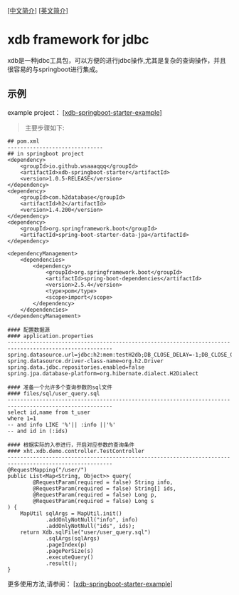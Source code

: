 [[中文简介]](https://github.com/wsaaaqqq/xdb/blob/main/README-CN.md) [[英文简介]](https://github.com/wsaaaqqq/xdb/blob/main/README.md)

# xdb framework for jdbc
xdb是一种jdbc工具包，可以方便的进行jdbc操作,尤其是复杂的查询操作，并且很容易的与springboot进行集成。
## 示例
example project： 
[[xdb-springboot-starter-example]](https://github.com/wsaaaqqq/xdb/tree/main/xdb-springboot-starter-example)

> 主要步骤如下:
 
~~~
## pom.xml
------------------------------
## in springboot project
<dependency>
    <groupId>io.github.wsaaaqqq</groupId>
    <artifactId>xdb-springboot-starter</artifactId>
    <version>1.0.5-RELEASE</version>
</dependency>
<dependency>
    <groupId>com.h2database</groupId>
    <artifactId>h2</artifactId>
    <version>1.4.200</version>
</dependency>
<dependency>
    <groupId>org.springframework.boot</groupId>
    <artifactId>spring-boot-starter-data-jpa</artifactId>
</dependency>

<dependencyManagement>
    <dependencies>
        <dependency>
            <groupId>org.springframework.boot</groupId>
            <artifactId>spring-boot-dependencies</artifactId>
            <version>2.5.4</version>
            <type>pom</type>
            <scope>import</scope>
        </dependency>
    </dependencies>
</dependencyManagement>
~~~

~~~
#### 配置数据源
#### application.properties
-------------------------------------------------------------------------------------------------------
spring.datasource.url=jdbc:h2:mem:testH2db;DB_CLOSE_DELAY=-1;DB_CLOSE_ON_EXIT=FALSE;MODE=MYSQL
spring.datasource.driver-class-name=org.h2.Driver
spring.data.jdbc.repositories.enabled=false
spring.jpa.database-platform=org.hibernate.dialect.H2Dialect
~~~

~~~
#### 准备一个允许多个查询参数的sql文件
#### files/sql/user_query.sql
-------------------------------------------------------------------------------------------------------
select id,name from t_user
where 1=1
-- and info LIKE '%'|| :info ||'%'
-- and id in (:ids)
~~~

~~~
#### 根据实际的入参进行，开启对应参数的查询条件
#### xht.xdb.demo.controller.TestController
-------------------------------------------------------------------------------------------------------
@RequestMapping("/user/")
public List<Map<String, Object>> query(
        @RequestParam(required = false) String info,
        @RequestParam(required = false) String[] ids,
        @RequestParam(required = false) Long p,
        @RequestParam(required = false) Long s
) {
    MapUtil sqlArgs = MapUtil.init()
            .addOnlyNotNull("info", info)
            .addOnlyNotNull("ids", ids);
    return Xdb.sqlFile("user/user_query.sql")
            .sqlArgs(sqlArgs)
            .pageIndex(p)
            .pagePerSize(s)
            .executeQuery()
            .result();
}
~~~

更多使用方法,请参阅：
[[xdb-springboot-starter-example]](https://github.com/wsaaaqqq/xdb/tree/main/xdb-springboot-starter-example)